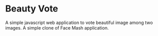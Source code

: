 # Beauty Vote
A simple javascript web application to vote beautiful image among two images.  A simple clone of Face Mash application.

